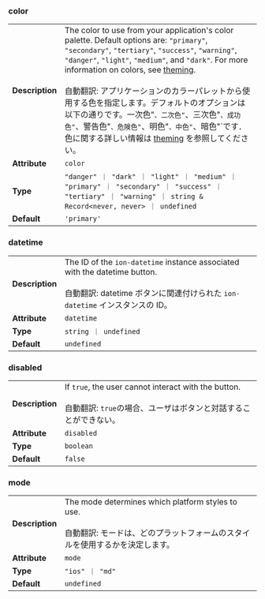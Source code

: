 ### color

|                 |                                                                                                                                                                                                                                                                                                                                                                                                                                                                                                                                                                     |
| --------------- | ------------------------------------------------------------------------------------------------------------------------------------------------------------------------------------------------------------------------------------------------------------------------------------------------------------------------------------------------------------------------------------------------------------------------------------------------------------------------------------------------------------------------------------------------------------------- |
| **Description** | The color to use from your application's color palette. Default options are: `"primary"`, `"secondary"`, `"tertiary"`, `"success"`, `"warning"`, `"danger"`, `"light"`, `"medium"`, and `"dark"`. For more information on colors, see [theming](/docs/theming/basics).<br /><br />自動翻訳: アプリケーションのカラーパレットから使用する色を指定します。デフォルトのオプションは以下の通りです。一次色"`、二次色"`、三次色"`、成功色"`、警告色"`、危険色"`、明色"`、中色"`、暗色"`です．色に関する詳しい情報は [theming](/docs/theming/basics) を参照してください。 |
| **Attribute**   | `color`                                                                                                                                                                                                                                                                                                                                                                                                                                                                                                                                                             |
| **Type**        | `"danger" ｜ "dark" ｜ "light" ｜ "medium" ｜ "primary" ｜ "secondary" ｜ "success" ｜ "tertiary" ｜ "warning" ｜ string & Record<never, never> ｜ undefined`                                                                                                                                                                                                                                                                                                                                                                                                       |
| **Default**     | `'primary'`                                                                                                                                                                                                                                                                                                                                                                                                                                                                                                                                                         |

### datetime

|                 |                                                                                                                                                                    |
| --------------- | ------------------------------------------------------------------------------------------------------------------------------------------------------------------ |
| **Description** | The ID of the `ion-datetime` instance associated with the datetime button.<br /><br />自動翻訳: datetime ボタンに関連付けられた `ion-datetime` インスタンスの ID。 |
| **Attribute**   | `datetime`                                                                                                                                                         |
| **Type**        | `string ｜ undefined`                                                                                                                                              |
| **Default**     | `undefined`                                                                                                                                                        |

### disabled

|                 |                                                                                                                                  |
| --------------- | -------------------------------------------------------------------------------------------------------------------------------- |
| **Description** | If `true`, the user cannot interact with the button.<br /><br />自動翻訳: `true`の場合、ユーザはボタンと対話することができない。 |
| **Attribute**   | `disabled`                                                                                                                       |
| **Type**        | `boolean`                                                                                                                        |
| **Default**     | `false`                                                                                                                          |

### mode

|                 |                                                                                                                                           |
| --------------- | ----------------------------------------------------------------------------------------------------------------------------------------- |
| **Description** | The mode determines which platform styles to use.<br /><br />自動翻訳: モードは、どのプラットフォームのスタイルを使用するかを決定します。 |
| **Attribute**   | `mode`                                                                                                                                    |
| **Type**        | `"ios" ｜ "md"`                                                                                                                           |
| **Default**     | `undefined`                                                                                                                               |
